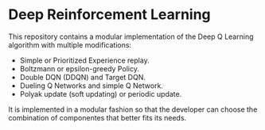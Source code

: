 # Deep Reinforcement Learning

This repository contains a modular implementation of the Deep Q Learning algorithm with multiple modifications:

 - Simple or Prioritized Experience replay.
 - Boltzmann or epsilon-greedy Policy.
 - Double DQN (DDQN) and Target DQN.
 - Dueling Q Networks and simple Q Network.
 - Polyak update (soft updating) or periodic update.

It is implemented in a modular fashion so that the developer can choose the combination of componentes that better fits its needs.